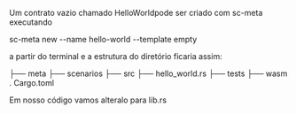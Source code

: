 Um contrato vazio chamado HelloWorldpode ser criado com sc-meta executando 

sc-meta new --name hello-world --template empty

a partir do terminal e a estrutura do diretório ficaria assim:

├── meta
├── scenarios
├── src
  ├── hello_world.rs
├── tests
├── wasm
. Cargo.toml

Em nosso código vamos alteralo para lib.rs